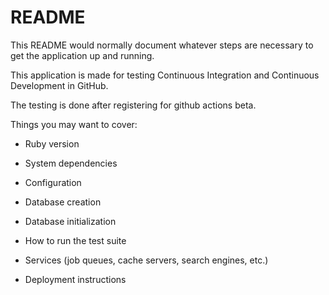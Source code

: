 # README

This README would normally document whatever steps are necessary to get the
application up and running.

This application is made for testing Continuous Integration and Continuous Development in GitHub.

The testing is done after registering for github actions beta.

Things you may want to cover:

* Ruby version

* System dependencies

* Configuration

* Database creation

* Database initialization

* How to run the test suite

* Services (job queues, cache servers, search engines, etc.)

* Deployment instructions
